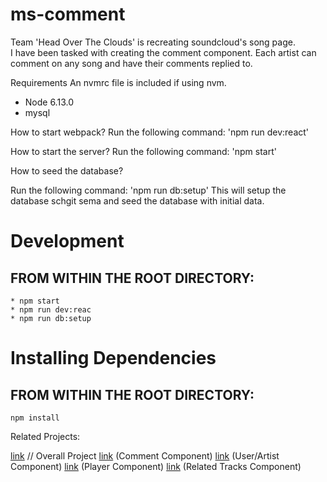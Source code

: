 # ms-comment
Team 'Head Over The Clouds' is recreating soundcloud's song page.  
I have been tasked with creating the comment component. Each artist
can comment on any song and have their comments replied to.

Requirements
An nvmrc file is included if using nvm.
* Node 6.13.0
* mysql

How to start webpack?
Run the following command: 'npm run dev:react'

How to start the server? 
Run the following command: 'npm start'

How to seed the database?

Run the following command: 'npm run db:setup'
This will setup the database schgit sema and seed the database with initial data.

# Development

## FROM WITHIN THE ROOT DIRECTORY:

```
* npm start
* npm run dev:reac
* npm run db:setup

```

# Installing Dependencies

## FROM WITHIN THE ROOT DIRECTORY:

`npm install`

Related Projects:

[link](https://github.com/HITC-01) // Overall Project
[link](https://github.com/HITC-01/ms-comment) (Comment Component)
[link](https://github.com/HITC-01/GK-user) (User/Artist Component)
[link](https://github.com/HITC-01/lf-player) (Player Component)
[link](https://github.com/HITC-01/BP-related_tracks) (Related Tracks Component)

